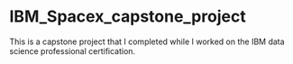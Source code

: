 # IBM_Spacex_capstone_project
This is a capstone project that I completed while I worked on the IBM data science professional certification.
